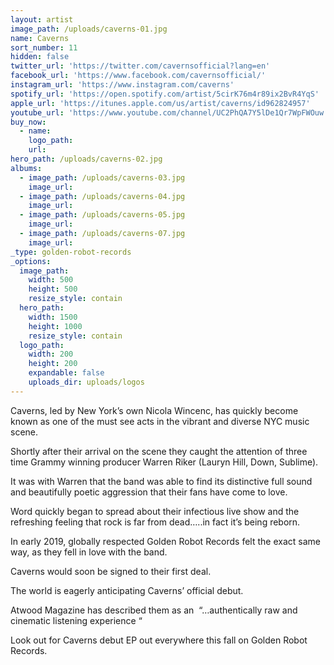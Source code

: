 ```yaml
---
layout: artist
image_path: /uploads/caverns-01.jpg
name: Caverns
sort_number: 11
hidden: false
twitter_url: 'https://twitter.com/cavernsofficial?lang=en'
facebook_url: 'https://www.facebook.com/cavernsofficial/'
instagram_url: 'https://www.instagram.com/caverns'
spotify_url: 'https://open.spotify.com/artist/5cirK76m4r89ix2BvR4YqS'
apple_url: 'https://itunes.apple.com/us/artist/caverns/id962824957'
youtube_url: 'https://www.youtube.com/channel/UC2PhQA7Y5lDe1Qr7WpFWOuw'
buy_now:
  - name:
    logo_path:
    url:
hero_path: /uploads/caverns-02.jpg
albums:
  - image_path: /uploads/caverns-03.jpg
    image_url:
  - image_path: /uploads/caverns-04.jpg
    image_url:
  - image_path: /uploads/caverns-05.jpg
    image_url:
  - image_path: /uploads/caverns-07.jpg
    image_url:
_type: golden-robot-records
_options:
  image_path:
    width: 500
    height: 500
    resize_style: contain
  hero_path:
    width: 1500
    height: 1000
    resize_style: contain
  logo_path:
    width: 200
    height: 200
    expandable: false
    uploads_dir: uploads/logos
---
```


Caverns, led by New York’s own Nicola Wincenc, has quickly become known as one of the must see acts in the vibrant and diverse NYC music scene.

Shortly after their arrival on the scene they caught the attention of three time Grammy winning producer Warren Riker (Lauryn Hill, Down, Sublime).

It was with Warren that the band was able to find its distinctive full sound and beautifully poetic aggression that their fans have come to love.

Word quickly began to spread about their infectious live show and the refreshing feeling that rock is far from dead…..in fact it’s being reborn.

In early 2019, globally respected Golden Robot Records felt the exact same way, as they fell in love with the band.

Caverns would soon be signed to their first deal.

The world is eagerly anticipating Caverns’ official debut.

Atwood Magazine has described them as an&nbsp; “…authentically raw and cinematic listening experience “

Look out for Caverns debut EP out everywhere this fall on Golden Robot Records.